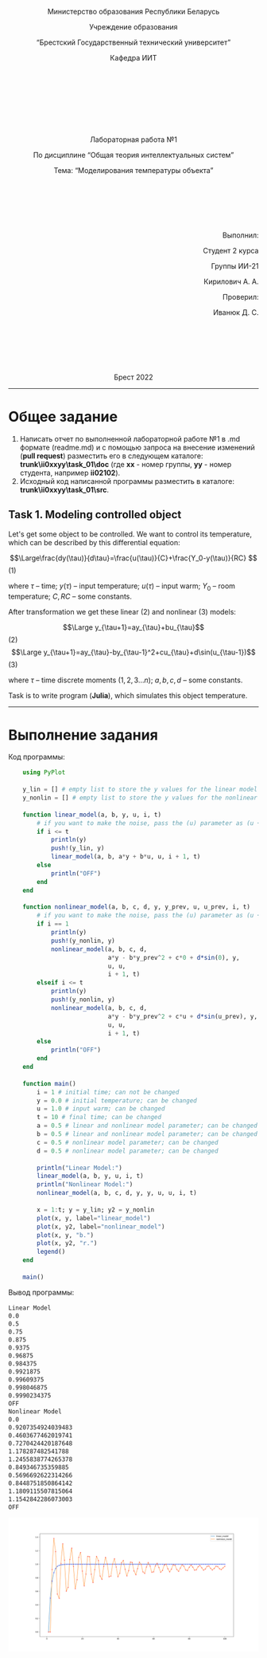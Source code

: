 <p align="center"> Министерство образования Республики Беларусь</p>
<p align="center">Учреждение образования</p>
<p align="center">“Брестский Государственный технический университет”</p>
<p align="center">Кафедра ИИТ</p>
<br><br><br><br><br><br><br>
<p align="center">Лабораторная работа №1</p>
<p align="center">По дисциплине “Общая теория интеллектуальных систем”</p>
<p align="center">Тема: “Моделирования температуры объекта”</p>
<br><br><br><br><br>
<p align="right">Выполнил:</p>
<p align="right">Студент 2 курса</p>
<p align="right">Группы ИИ-21</p>
<p align="right">Кирилович А. А.</p>
<p align="right">Проверил:</p>
<p align="right">Иванюк Д. С.</p>
<br><br><br><br><br>
<p align="center">Брест 2022</p>

---

# Общее задание #
1. Написать отчет по выполненной лабораторной работе №1 в .md формате (readme.md) и с помощью запроса на внесение изменений (**pull request**) разместить его в следующем каталоге: **trunk\ii0xxyy\task_01\doc** (где **xx** - номер группы, **yy** - номер студента, например **ii02102**).
2. Исходный код написанной программы разместить в каталоге: **trunk\ii0xxyy\task_01\src**.

## Task 1. Modeling controlled object ##
Let's get some object to be controlled. We want to control its temperature, which can be described by this differential equation:

$$\Large\frac{dy(\tau)}{d\tau}=\frac{u(\tau)}{C}+\frac{Y_0-y(\tau)}{RC} $$ (1)

where $\tau$ – time; $y(\tau)$ – input temperature; $u(\tau)$ – input warm; $Y_0$ – room temperature; $C,RC$ – some constants.

After transformation we get these linear (2) and nonlinear (3) models:

$$\Large y_{\tau+1}=ay_{\tau}+bu_{\tau}$$ (2)
$$\Large y_{\tau+1}=ay_{\tau}-by_{\tau-1}^2+cu_{\tau}+d\sin(u_{\tau-1})$$ (3)

where $\tau$ – time discrete moments ($1,2,3{\dots}n$); $a,b,c,d$ – some constants.

Task is to write program (**Julia**), which simulates this object temperature.

---

# Выполнение задания #

Код программы:
```Julia
    using PyPlot

    y_lin = [] # empty list to store the y values for the linear model
    y_nonlin = [] # empty list to store the y values for the nonlinear model

    function linear_model(a, b, y, u, i, t)
        # if you want to make the noise, pass the (u) parameter as (u + rand(-1:1) / 100)
        if i <= t
            println(y)
            push!(y_lin, y)
            linear_model(a, b, a*y + b*u, u, i + 1, t) 
        else
            println("OFF")
        end
    end

    function nonlinear_model(a, b, c, d, y, y_prev, u, u_prev, i, t)
        # if you want to make the noise, pass the (u) parameter as (u + rand(-1:1) / 100)
        if i == 1
            println(y)
            push!(y_nonlin, y)
            nonlinear_model(a, b, c, d, 
                            a*y - b*y_prev^2 + c*0 + d*sin(0), y, 
                            u, u,
                            i + 1, t)
        elseif i <= t
            println(y)
            push!(y_nonlin, y)
            nonlinear_model(a, b, c, d,
                            a*y - b*y_prev^2 + c*u + d*sin(u_prev), y,
                            u, u, 
                            i + 1, t)
        else
            println("OFF")
        end
    end

    function main()
        i = 1 # initial time; can not be changed
        y = 0.0 # initial temperature; can be changed
        u = 1.0 # input warm; can be changed
        t = 10 # final time; can be changed
        a = 0.5 # linear and nonlinear model parameter; can be changed
        b = 0.5 # linear and nonlinear model parameter; can be changed
        c = 0.5 # nonlinear model parameter; can be changed
        d = 0.5 # nonlinear model parameter; can be changed

        println("Linear Model:")
        linear_model(a, b, y, u, i, t)
        println("Nonlinear Model:")
        nonlinear_model(a, b, c, d, y, y, u, u, i, t)

        x = 1:t; y = y_lin; y2 = y_nonlin
        plot(x, y, label="linear_model")
        plot(x, y2, label="nonlinear_model")
        plot(x, y, "b.") 
        plot(x, y2, "r.")
        legend()
    end

    main()
```     

Вывод программы:

    Linear Model
    0.0
    0.5
    0.75
    0.875
    0.9375
    0.96875
    0.984375
    0.9921875
    0.99609375
    0.998046875
    0.9990234375
    OFF
    Nonlinear Model
    0.0
    0.9207354924039483
    0.4603677462019741
    0.7270424420187648
    1.178287482541788
    1.2455838774265378
    0.849346735359885
    0.5696692622314266
    0.8448751850864142
    1.1809115507815064
    1.1542842286073003
    OFF

![График моделей с t = 100:](graph.png)